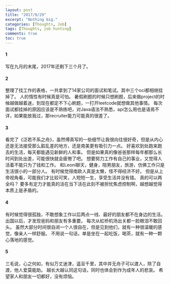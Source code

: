 ```yaml
---
layout: post
title: "2017/9/29"
excerpt: "Nothing big."
categories: [Thoughts, Job]
tags: [Thoughts, job hunting]
comments: true
toc: true
---
```


#### 1   
写在九月的末尾，2017年还剩下三个月了。

#### 2
整理了找工作的表格，一共拿到了14家公司的面试和笔试。其中三个oci都相继挂掉了。
人的惰性有时候真是可怕。
暑假刷题的时候只想刷题，后来做project的时候越做越着迷，到现在都定不下心刷题，一打开leetcode就想做其他事情。
每次面试都挂掉的原因应该是不熟练吧，对Java语法不熟悉，api怎么用也是语焉不详，如果能放我过，那recruiter能力可能真的很差了。

#### 3
看完了《泛若不系之舟》，虽然傅真写的一些细节让我很向往很好奇，但是从内心还是无法接受那么脏乱差的地方，还是南美更有吸引力一点。
好喜欢到处跑来跑去的生活，每天都能遇见新鲜的人和事。
但是如果真的像爸爸那样每年都那么长时间到处出差，可能很快就会疲倦了吧。
想要努力工作有自己的事业，又觉得人活着不能只为了钱和工作。
和Leoni聊天，健身，陪男朋友，旅游，仿佛工作只是生活很小的一部分人。
有时候觉得南欧人真是太懒，怪不得经济不好。
但是从上帝视角看，可能我们才比较可笑，人短短一生，享受生活并没有错。
真的可以两全吗？
要多有定力才能真的活在当下活在此刻不被担忧焦虑控制啊，越想越觉得本质上是矛盾的。

#### 4
有时候觉得很孤独，不敢想象工作以后两点一线、最好的朋友都不在身边的生活。
出国以后，才发现爸妈和朋友有多重要。
每次从虹桥机场出关都一脸眼泪不敢回头。
虽然大部分时间很自闭一个人很自在，但是见到他们，就有一种很温暖的感觉，像亲人一样舒服。
不用说一句话，单是坐在一起吃饭，喝茶，就有一种一颗心落地的感觉。

#### 5
三毛说，心之何如，有似万丈迷津，遥亘千里，其中并无舟子可以渡人，除了自渡，他人爱莫能助。
越长大越认同这句话，同时也体会到作为成年人的悲哀。
希望家人和朋友一切都好，没有烦恼。